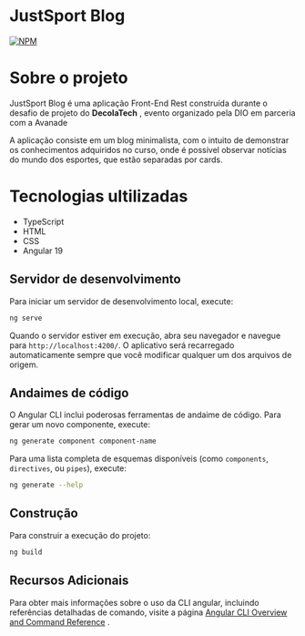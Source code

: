 # JustSport Blog
[![NPM](https://img.shields.io/npm/l/react)](https://github.com/AmorimRodrigoo/dslist/blob/main/LICENSE) 

# Sobre o projeto

JustSport Blog é uma aplicação Front-End Rest construída durante o desafio de projeto do  **DecolaTech** , evento organizado pela  DIO em parceria com a Avanade 

A aplicação consiste em um blog minimalista, com o intuito de demonstrar os conhecimentos adquiridos no curso, onde é possivel observar notícias do mundo dos esportes, que estão separadas por cards.

# Tecnologias ultilizadas
- TypeScript
- HTML
- CSS
- Angular 19



## Servidor de desenvolvimento

Para iniciar um servidor de desenvolvimento local, execute:

```bash
ng serve
```

Quando o servidor estiver em execução, abra seu navegador e navegue para `http://localhost:4200/`. O aplicativo será recarregado automaticamente sempre que você modificar qualquer um dos arquivos de origem.
## Andaimes de código

O Angular CLI  inclui poderosas ferramentas de andaime de código. Para gerar um novo componente, execute:

```bash
ng generate component component-name
```

Para uma lista completa de esquemas disponíveis (como `components`, `directives`, ou `pipes`), execute:

```bash
ng generate --help
```

## Construção

Para construir a execução do projeto:

```bash
ng build
```


## Recursos Adicionais 

Para obter mais informações sobre o uso da CLI angular, incluindo referências detalhadas de comando, visite a página [Angular CLI Overview and Command Reference](https://angular.dev/tools/cli) .
